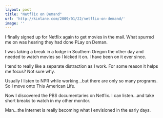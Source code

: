 ```yaml
---
layout: post
title: "Netflix on Demand"
url: 'http://kinlane.com/2009/01/22/netflix-on-demand/'
image: ''
---
```


I finally signed up for Netflix again to get movies in the mail. What spurred me on was hearing they had done PLay on Deman.

I was taking a break in a lodge in Southern Oregon the other day and needed to watch movies so I kicked it on. I have been on it ever since.

I tend to really like a separate distraction as I work. For some reason it helps me focus? Not sure why.

Usually I listen to NPR while working...but there are only so many programs. So I move onto This American Life.

Now I discovered the PBS documentaries on Netflix. I can listen...and take short breaks to watch in my other monitor.

Man...the Internet is really becoming what I envisioned in the early days.